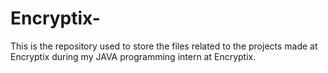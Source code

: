 # Encryptix-
This is the repository used to store the files related to the projects made at Encryptix during my JAVA programming intern at Encryptix.
